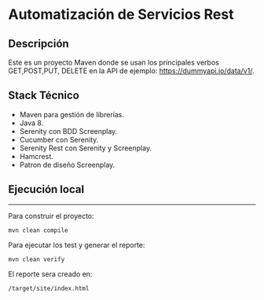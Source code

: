 # Automatización de Servicios Rest 

##  Descripción

Este es un proyecto Maven donde se usan los principales verbos GET,POST,PUT, DELETE en la API de ejemplo:  https://dummyapi.io/data/v1/.

##  Stack Técnico

* Maven para gestión de librerías.
* Java 8.
* Serenity con BDD Screenplay.
* Cucumber con Serenity.
* Serenity Rest con Serenity y Screenplay.
* Hamcrest.
* Patron de diseño Screenplay.

## Ejecución local
***
Para construir el proyecto:
```
mvn clean compile
```
Para ejecutar los test y generar el reporte:
```
mvn clean verify
```
El reporte sera creado en:
```
/target/site/index.html
```
